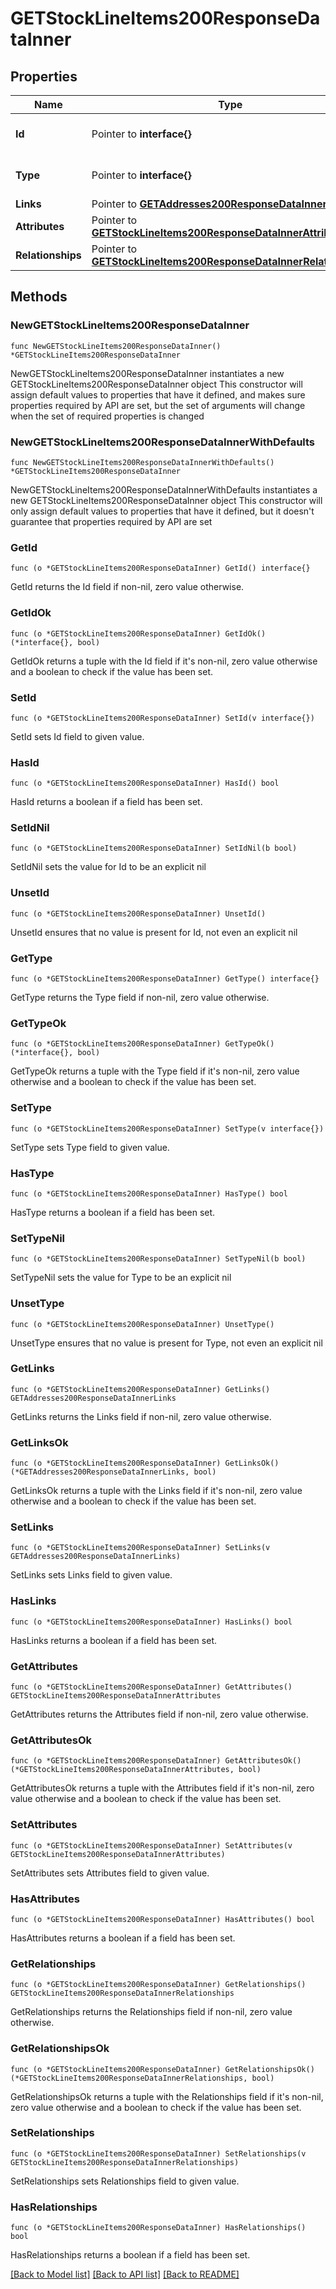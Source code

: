 # GETStockLineItems200ResponseDataInner

## Properties

Name | Type | Description | Notes
------------ | ------------- | ------------- | -------------
**Id** | Pointer to **interface{}** | The resource&#39;s id | [optional] 
**Type** | Pointer to **interface{}** | The resource&#39;s type | [optional] 
**Links** | Pointer to [**GETAddresses200ResponseDataInnerLinks**](GETAddresses200ResponseDataInnerLinks.md) |  | [optional] 
**Attributes** | Pointer to [**GETStockLineItems200ResponseDataInnerAttributes**](GETStockLineItems200ResponseDataInnerAttributes.md) |  | [optional] 
**Relationships** | Pointer to [**GETStockLineItems200ResponseDataInnerRelationships**](GETStockLineItems200ResponseDataInnerRelationships.md) |  | [optional] 

## Methods

### NewGETStockLineItems200ResponseDataInner

`func NewGETStockLineItems200ResponseDataInner() *GETStockLineItems200ResponseDataInner`

NewGETStockLineItems200ResponseDataInner instantiates a new GETStockLineItems200ResponseDataInner object
This constructor will assign default values to properties that have it defined,
and makes sure properties required by API are set, but the set of arguments
will change when the set of required properties is changed

### NewGETStockLineItems200ResponseDataInnerWithDefaults

`func NewGETStockLineItems200ResponseDataInnerWithDefaults() *GETStockLineItems200ResponseDataInner`

NewGETStockLineItems200ResponseDataInnerWithDefaults instantiates a new GETStockLineItems200ResponseDataInner object
This constructor will only assign default values to properties that have it defined,
but it doesn't guarantee that properties required by API are set

### GetId

`func (o *GETStockLineItems200ResponseDataInner) GetId() interface{}`

GetId returns the Id field if non-nil, zero value otherwise.

### GetIdOk

`func (o *GETStockLineItems200ResponseDataInner) GetIdOk() (*interface{}, bool)`

GetIdOk returns a tuple with the Id field if it's non-nil, zero value otherwise
and a boolean to check if the value has been set.

### SetId

`func (o *GETStockLineItems200ResponseDataInner) SetId(v interface{})`

SetId sets Id field to given value.

### HasId

`func (o *GETStockLineItems200ResponseDataInner) HasId() bool`

HasId returns a boolean if a field has been set.

### SetIdNil

`func (o *GETStockLineItems200ResponseDataInner) SetIdNil(b bool)`

 SetIdNil sets the value for Id to be an explicit nil

### UnsetId
`func (o *GETStockLineItems200ResponseDataInner) UnsetId()`

UnsetId ensures that no value is present for Id, not even an explicit nil
### GetType

`func (o *GETStockLineItems200ResponseDataInner) GetType() interface{}`

GetType returns the Type field if non-nil, zero value otherwise.

### GetTypeOk

`func (o *GETStockLineItems200ResponseDataInner) GetTypeOk() (*interface{}, bool)`

GetTypeOk returns a tuple with the Type field if it's non-nil, zero value otherwise
and a boolean to check if the value has been set.

### SetType

`func (o *GETStockLineItems200ResponseDataInner) SetType(v interface{})`

SetType sets Type field to given value.

### HasType

`func (o *GETStockLineItems200ResponseDataInner) HasType() bool`

HasType returns a boolean if a field has been set.

### SetTypeNil

`func (o *GETStockLineItems200ResponseDataInner) SetTypeNil(b bool)`

 SetTypeNil sets the value for Type to be an explicit nil

### UnsetType
`func (o *GETStockLineItems200ResponseDataInner) UnsetType()`

UnsetType ensures that no value is present for Type, not even an explicit nil
### GetLinks

`func (o *GETStockLineItems200ResponseDataInner) GetLinks() GETAddresses200ResponseDataInnerLinks`

GetLinks returns the Links field if non-nil, zero value otherwise.

### GetLinksOk

`func (o *GETStockLineItems200ResponseDataInner) GetLinksOk() (*GETAddresses200ResponseDataInnerLinks, bool)`

GetLinksOk returns a tuple with the Links field if it's non-nil, zero value otherwise
and a boolean to check if the value has been set.

### SetLinks

`func (o *GETStockLineItems200ResponseDataInner) SetLinks(v GETAddresses200ResponseDataInnerLinks)`

SetLinks sets Links field to given value.

### HasLinks

`func (o *GETStockLineItems200ResponseDataInner) HasLinks() bool`

HasLinks returns a boolean if a field has been set.

### GetAttributes

`func (o *GETStockLineItems200ResponseDataInner) GetAttributes() GETStockLineItems200ResponseDataInnerAttributes`

GetAttributes returns the Attributes field if non-nil, zero value otherwise.

### GetAttributesOk

`func (o *GETStockLineItems200ResponseDataInner) GetAttributesOk() (*GETStockLineItems200ResponseDataInnerAttributes, bool)`

GetAttributesOk returns a tuple with the Attributes field if it's non-nil, zero value otherwise
and a boolean to check if the value has been set.

### SetAttributes

`func (o *GETStockLineItems200ResponseDataInner) SetAttributes(v GETStockLineItems200ResponseDataInnerAttributes)`

SetAttributes sets Attributes field to given value.

### HasAttributes

`func (o *GETStockLineItems200ResponseDataInner) HasAttributes() bool`

HasAttributes returns a boolean if a field has been set.

### GetRelationships

`func (o *GETStockLineItems200ResponseDataInner) GetRelationships() GETStockLineItems200ResponseDataInnerRelationships`

GetRelationships returns the Relationships field if non-nil, zero value otherwise.

### GetRelationshipsOk

`func (o *GETStockLineItems200ResponseDataInner) GetRelationshipsOk() (*GETStockLineItems200ResponseDataInnerRelationships, bool)`

GetRelationshipsOk returns a tuple with the Relationships field if it's non-nil, zero value otherwise
and a boolean to check if the value has been set.

### SetRelationships

`func (o *GETStockLineItems200ResponseDataInner) SetRelationships(v GETStockLineItems200ResponseDataInnerRelationships)`

SetRelationships sets Relationships field to given value.

### HasRelationships

`func (o *GETStockLineItems200ResponseDataInner) HasRelationships() bool`

HasRelationships returns a boolean if a field has been set.


[[Back to Model list]](../README.md#documentation-for-models) [[Back to API list]](../README.md#documentation-for-api-endpoints) [[Back to README]](../README.md)


